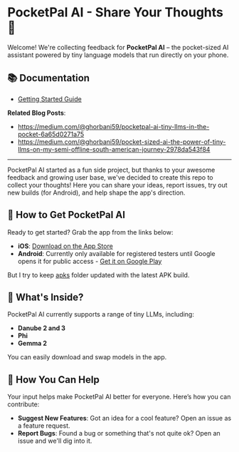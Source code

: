 # PocketPal AI - Share Your Thoughts 🚀

Welcome! We're collecting feedback for **PocketPal AI** – the pocket-sized AI assistant powered by tiny language models that run directly on your phone.

## 📚 Documentation

- [Getting Started Guide](docs/getting_started.md)

**Related Blog Posts**:

- https://medium.com/@ghorbani59/pocketpal-ai-tiny-llms-in-the-pocket-6a65d0271a75
- https://medium.com/@ghorbani59/pocket-sized-ai-the-power-of-tiny-llms-on-my-semi-offline-south-american-journey-2978da543f84
  
---

PocketPal AI started as a fun side project, but thanks to your awesome feedback and growing user base, we've decided to create this repo to collect your thoughts! 
Here you can share your ideas, report issues, try out new builds (for Android), and help shape the app's direction.

## 📲 How to Get PocketPal AI

Ready to get started? Grab the app from the links below:

- **iOS**: [Download on the App Store](https://apps.apple.com/us/app/pocketpal-ai/id6502579498)
- **Android**: Currently only available for registered testers until Google opens it for public access - [Get it on Google Play ](https://play.google.com/store/apps/details?id=com.pocketpalai)

But I try to keep [apks](apks/) folder updated with the latest APK build.

## 🧠 What's Inside?

PocketPal AI currently supports a range of tiny LLMs, including:

- **Danube 2 and 3**
- **Phi**
- **Gemma 2**

You can easily download and swap models in the app.

## 🌟 How You Can Help

Your input helps make PocketPal AI better for everyone. Here’s how you can contribute:

- **Suggest New Features**: Got an idea for a cool feature? Open an issue as a feature request.
- **Report Bugs**: Found a bug or something that's not quite ok? Open an issue and we'll dig into it.


